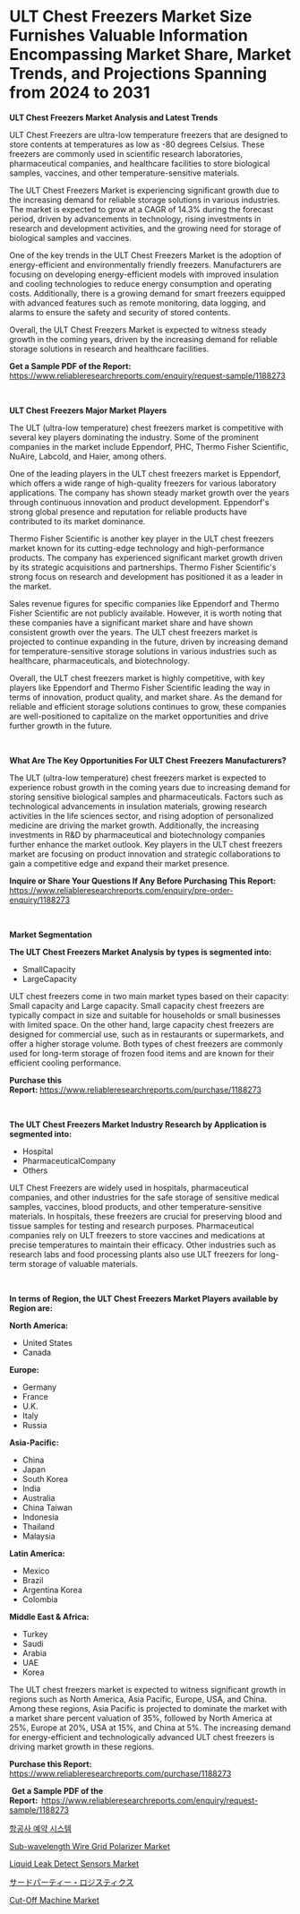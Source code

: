 <p><h1>ULT Chest Freezers Market Size Furnishes Valuable Information Encompassing Market Share, Market Trends, and Projections Spanning from 2024 to 2031</h1></p><p><strong>ULT Chest Freezers Market Analysis and Latest Trends</strong></p>
<p><p>ULT Chest Freezers are ultra-low temperature freezers that are designed to store contents at temperatures as low as -80 degrees Celsius. These freezers are commonly used in scientific research laboratories, pharmaceutical companies, and healthcare facilities to store biological samples, vaccines, and other temperature-sensitive materials.</p><p>The ULT Chest Freezers Market is experiencing significant growth due to the increasing demand for reliable storage solutions in various industries. The market is expected to grow at a CAGR of 14.3% during the forecast period, driven by advancements in technology, rising investments in research and development activities, and the growing need for storage of biological samples and vaccines.</p><p>One of the key trends in the ULT Chest Freezers Market is the adoption of energy-efficient and environmentally friendly freezers. Manufacturers are focusing on developing energy-efficient models with improved insulation and cooling technologies to reduce energy consumption and operating costs. Additionally, there is a growing demand for smart freezers equipped with advanced features such as remote monitoring, data logging, and alarms to ensure the safety and security of stored contents.</p><p>Overall, the ULT Chest Freezers Market is expected to witness steady growth in the coming years, driven by the increasing demand for reliable storage solutions in research and healthcare facilities.</p></p>
<p><strong>Get a Sample PDF of the Report:&nbsp;</strong> <a href="https://www.reliableresearchreports.com/enquiry/request-sample/1188273">https://www.reliableresearchreports.com/enquiry/request-sample/1188273</a></p>
<p>&nbsp;</p>
<p><strong>ULT Chest Freezers Major Market Players</strong></p>
<p><p>The ULT (ultra-low temperature) chest freezers market is competitive with several key players dominating the industry. Some of the prominent companies in the market include Eppendorf, PHC, Thermo Fisher Scientific, NuAire, Labcold, and Haier, among others.</p><p>One of the leading players in the ULT chest freezers market is Eppendorf, which offers a wide range of high-quality freezers for various laboratory applications. The company has shown steady market growth over the years through continuous innovation and product development. Eppendorf's strong global presence and reputation for reliable products have contributed to its market dominance.</p><p>Thermo Fisher Scientific is another key player in the ULT chest freezers market known for its cutting-edge technology and high-performance products. The company has experienced significant market growth driven by its strategic acquisitions and partnerships. Thermo Fisher Scientific's strong focus on research and development has positioned it as a leader in the market.</p><p>Sales revenue figures for specific companies like Eppendorf and Thermo Fisher Scientific are not publicly available. However, it is worth noting that these companies have a significant market share and have shown consistent growth over the years. The ULT chest freezers market is projected to continue expanding in the future, driven by increasing demand for temperature-sensitive storage solutions in various industries such as healthcare, pharmaceuticals, and biotechnology.</p><p>Overall, the ULT chest freezers market is highly competitive, with key players like Eppendorf and Thermo Fisher Scientific leading the way in terms of innovation, product quality, and market share. As the demand for reliable and efficient storage solutions continues to grow, these companies are well-positioned to capitalize on the market opportunities and drive further growth in the future.</p></p>
<p>&nbsp;</p>
<p><strong>What Are The Key Opportunities For ULT Chest Freezers Manufacturers?</strong></p>
<p><p>The ULT (ultra-low temperature) chest freezers market is expected to experience robust growth in the coming years due to increasing demand for storing sensitive biological samples and pharmaceuticals. Factors such as technological advancements in insulation materials, growing research activities in the life sciences sector, and rising adoption of personalized medicine are driving the market growth. Additionally, the increasing investments in R&D by pharmaceutical and biotechnology companies further enhance the market outlook. Key players in the ULT chest freezers market are focusing on product innovation and strategic collaborations to gain a competitive edge and expand their market presence.</p></p>
<p><strong>Inquire or Share Your Questions If Any Before Purchasing This Report:</strong> <a href="https://www.reliableresearchreports.com/enquiry/pre-order-enquiry/1188273">https://www.reliableresearchreports.com/enquiry/pre-order-enquiry/1188273</a></p>
<p>&nbsp;</p>
<p><strong>Market Segmentation</strong></p>
<p><strong>The ULT Chest Freezers Market Analysis by types is segmented into:</strong></p>
<p><ul><li>SmallCapacity</li><li>LargeCapacity</li></ul></p>
<p><p>ULT chest freezers come in two main market types based on their capacity: Small capacity and Large capacity. Small capacity chest freezers are typically compact in size and suitable for households or small businesses with limited space. On the other hand, large capacity chest freezers are designed for commercial use, such as in restaurants or supermarkets, and offer a higher storage volume. Both types of chest freezers are commonly used for long-term storage of frozen food items and are known for their efficient cooling performance.</p></p>
<p><strong>Purchase this Report:&nbsp;</strong><a href="https://www.reliableresearchreports.com/purchase/1188273">https://www.reliableresearchreports.com/purchase/1188273</a></p>
<p>&nbsp;</p>
<p><strong>The ULT Chest Freezers Market Industry Research by Application is segmented into:</strong></p>
<p><ul><li>Hospital</li><li>PharmaceuticalCompany</li><li>Others</li></ul></p>
<p><p>ULT Chest Freezers are widely used in hospitals, pharmaceutical companies, and other industries for the safe storage of sensitive medical samples, vaccines, blood products, and other temperature-sensitive materials. In hospitals, these freezers are crucial for preserving blood and tissue samples for testing and research purposes. Pharmaceutical companies rely on ULT freezers to store vaccines and medications at precise temperatures to maintain their efficacy. Other industries such as research labs and food processing plants also use ULT freezers for long-term storage of valuable materials.</p></p>
<p>&nbsp;</p>
<p><strong>In terms of Region, the ULT Chest Freezers Market Players available by Region are:</strong></p>
<p>
    <p> <strong> North America: </strong>
        <ul>
            <li>United States</li>
            <li>Canada</li>
        </ul>
        </p> 
    <p> <strong> Europe: </strong>
        <ul>
            <li>Germany</li>
            <li>France</li>
            <li>U.K.</li>
            <li>Italy</li>
            <li>Russia</li>
        </ul>
        </p> 
    <p> <strong> Asia-Pacific: </strong>
        <ul>
            <li>China</li>
            <li>Japan</li>
            <li>South Korea</li>
            <li>India</li>
            <li>Australia</li>
            <li>China Taiwan</li>
            <li>Indonesia</li>
            <li>Thailand</li>
            <li>Malaysia</li>
        </ul>
        </p> 
    <p> <strong> Latin America: </strong>
        <ul>
            <li>Mexico</li>
            <li>Brazil</li>
            <li>Argentina Korea</li>
            <li>Colombia</li>
        </ul>
        </p> 
    <p> <strong> Middle East & Africa: </strong>
        <ul>
            <li>Turkey</li>
            <li>Saudi</li>
            <li>Arabia</li>
            <li>UAE</li>
            <li>Korea</li>
        </ul>
    </p>
    </p>
<p><p>The ULT chest freezers market is expected to witness significant growth in regions such as North America, Asia Pacific, Europe, USA, and China. Among these regions, Asia Pacific is projected to dominate the market with a market share percent valuation of 35%, followed by North America at 25%, Europe at 20%, USA at 15%, and China at 5%. The increasing demand for energy-efficient and technologically advanced ULT chest freezers is driving market growth in these regions.</p></p>
<p><strong>Purchase this Report: </strong><a href="https://www.reliableresearchreports.com/purchase/1188273">https://www.reliableresearchreports.com/purchase/1188273</a></p>
<p>&nbsp;<strong>Get a Sample PDF of the Report:&nbsp;&nbsp;</strong><a href="https://www.reliableresearchreports.com/enquiry/request-sample/1188273">https://www.reliableresearchreports.com/enquiry/request-sample/1188273</a></p>
<p><strong></strong></p>
<p><p><a href="https://medium.com/@ronateganok8lzhvasjs9youd/%ED%95%AD%EA%B3%B5-%EC%98%88%EC%95%BD-%EC%8B%9C%EC%8A%A4%ED%85%9C-%EC%8B%9C%EC%9E%A5%EC%9D%80-%EC%8B%9C%EC%9E%A5-%EC%A0%90%EC%9C%A0%EC%9C%A8-%EC%8B%9C%EC%9E%A5-%EB%8F%99%ED%96%A5-%EB%B0%8F-%EC%8B%9C%EC%9E%A5-%EC%84%B1%EC%9E%A5%EC%97%90-%EB%8C%80%ED%95%9C-%EC%A0%95%EB%B3%B4%EB%A5%BC-%EC%A0%9C%EA%B3%B5%ED%95%A9%EB%8B%88%EB%8B%A4-f5dfa9e23d6d">항공사 예약 시스템</a></p><p><a href="https://view.publitas.com/reportprime-1/sub-wavelength-wire-grid-polarizer-market-provides-detailed-segmentation-of-this-market-based-on-type-application-and-region-and-forecast-for-the-period-from-2024-2031/">Sub-wavelength Wire Grid Polarizer Market</a></p><p><a href="https://angry-finch-aaf.notion.site/Liquid-Leak-Detect-Sensors-Market-Provides-a-Comprehensive-Analysis-Including-a-Macro-Overview-of-th-cb953d409bca4011918f52a71d3c737b">Liquid Leak Detect Sensors Market</a></p><p><a href="https://medium.com/@crystalrover67/%E7%AC%AC%E4%B8%89%E8%80%85%E7%89%A9%E6%B5%81%E5%B8%82%E5%A0%B4%E3%81%AE%E5%88%86%E6%9E%90-%E3%82%B0%E3%83%AD%E3%83%BC%E3%83%90%E3%83%AB%E7%94%A3%E6%A5%AD%E3%81%AE%E8%A6%8B%E9%80%9A%E3%81%97%E3%81%A8%E4%BA%88%E6%B8%AC-2024%E5%B9%B4%E3%81%8B%E3%82%892031%E5%B9%B4-3d654dee3a95">サードパーティー・ロジスティクス</a></p><p><a href="https://faithful-glue-af3.notion.site/Cut-Off-Machine-Market-A-Comprehensive-Report-of-its-Market-Share-Growth-Trends-2024-2031-763d0146343e4e5b93e507dbaef6025c">Cut-Off Machine Market</a></p></p>
